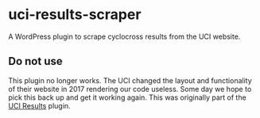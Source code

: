 # uci-results-scraper
A WordPress plugin to scrape cyclocross results from the UCI website.

## Do not use

This plugin no longer works. The UCI changed the layout and functionality of their website in 2017 rendering our code useless. 
Some day we hope to pick this back up and get it working again. This was originally part of the [UCI Results](https://github.com/erikdmitchell/uci-results) plugin.
